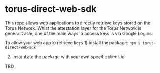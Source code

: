 # torus-direct-web-sdk

This repo allows web applications to directly retrieve keys stored on the Torus Network. Whist the attestationi layer for the Torus Network is generalizable, one of the main ways to access keys is via Google Logins.

To allow your web app to retrieve keys 1) install the package:
``` npm i torus-direct-web-sdk ```

2) Instantiate the package with your own specific client-id

TBD

